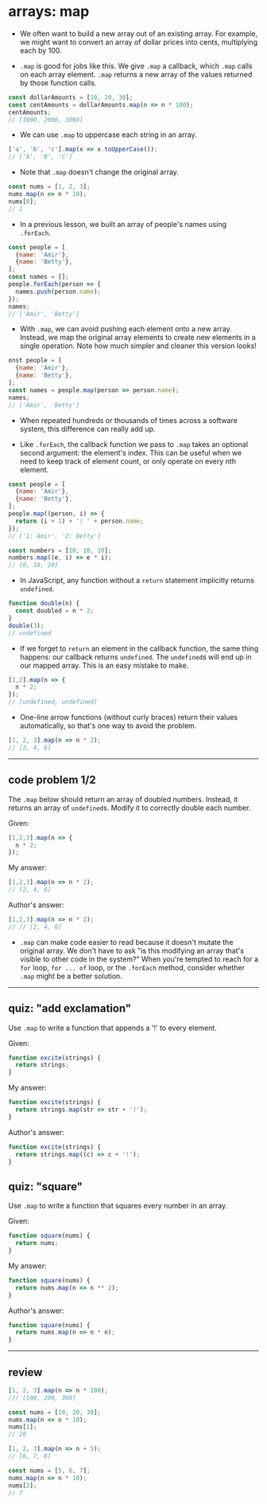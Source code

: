 # arrays: map

- We often want to build a new array out of an existing array. For example, we might want to convert an array of dollar prices into cents, multiplying each by 100.

- `.map` is good for jobs like this. We give `.map` a callback, which `.map` calls on each array element. `.map` returns a new array of the values returned by those function calls.

```js
const dollarAmounts = [10, 20, 30];
const centAmounts = dollarAmounts.map(n => n * 100);
centAmounts;
// [1000, 2000, 3000]
```

- We can use `.map` to uppercase each string in an array.

```js
['a', 'b', 'c'].map(x => x.toUpperCase());
// ['A', 'B', 'C']
```

- Note that `.map` doesn't change the original array.

```js
const nums = [1, 2, 3];
nums.map(n => n * 10);
nums[0];
// 1
```

- In a previous lesson, we built an array of people's names using `.forEach`.

```js
const people = [
  {name: 'Amir'},
  {name: 'Betty'},
];
const names = [];
people.forEach(person => {
  names.push(person.name);
});
names;
// ['Amir', 'Betty']
```

- With `.map`, we can avoid pushing each element onto a new array. Instead, we map the original array elements to create new elements in a single operation. Note how much simpler and cleaner this version looks!

```js
onst people = [
  {name: 'Amir'},
  {name: 'Betty'},
];
const names = people.map(person => person.name);
names;
// ['Amir', 'Betty']
```

- When repeated hundreds or thousands of times across a software system, this difference can really add up.

- Like `.forEach`, the callback function we pass to `.map` takes an optional second argument: the element's index. This can be useful when we need to keep track of element count, or only operate on every nth element.

```js
const people = [
  {name: 'Amir'},
  {name: 'Betty'},
];
people.map((person, i) => {
  return (i + 1) + ': ' + person.name;
});
// ['1: Amir', '2: Betty']
```

```js
const numbers = [10, 10, 10];
numbers.map((e, i) => e * i);
// [0, 10, 20]
```

- In JavaScript, any function without a `return` statement implicitly returns `undefined`.

```js
function double(n) {
  const doubled = n * 2;
}
double(3);
// undefined
```

- If we forget to `return` an element in the callback function, the same thing happens: our callback returns `undefined`. The `undefined`s will end up in our mapped array. This is an easy mistake to make.

```js
[1,2].map(n => {
  n * 2;
});
// [undefined, undefined]
```

- One-line arrow functions (without curly braces) return their values automatically, so that's one way to avoid the problem.

```js
[1, 2, 3].map(n => n * 2);
// [2, 4, 6]
```

---

## code problem 1/2

The `.map` below should return an array of doubled numbers. Instead, it returns an array of `undefined`s. Modify it to correctly double each number.

Given:

```js
[1,2,3].map(n => {
  n * 2;
});
```

My answer:

```js
[1,2,3].map(n => n * 2);
// [2, 4, 6]
```

Author's answer:

```js
[1,2,3].map(n => n * 2);
// // [2, 4, 6]
```

- `.map` can make code easier to read because it doesn't mutate the original array. We don't have to ask "is this modifying an array that's visible to other code in the system?" When you're tempted to reach for a `for` loop, `for ... of` loop, or the `.forEach` method, consider whether `.map` might be a better solution.

---

## quiz: "add exclamation"

Use `.map` to write a function that appends a '!' to every element.

Given: 

```js
function excite(strings) {
  return strings;
}
```

My answer:

```js
function excite(strings) {
  return strings.map(str => str + '!'); 
}
```

Author's answer:

```js
function excite(strings) {
  return strings.map((c) => c + '!');
}
```

## quiz: "square"

Use `.map` to write a function that squares every number in an array.

Given:

```js
function square(nums) {
  return nums;
}
```

My answer:

```js
function square(nums) {
  return nums.map(n => n ** 2);
}
```

Author's answer:

```js
function square(nums) {
  return nums.map(n => n * n);
}
```

---

## review

```js
[1, 2, 3].map(n => n * 100);
/// [100, 200, 300]
```

```js
const nums = [10, 20, 30];
nums.map(n => n * 10);
nums[1];
// 20
```

```js
[1, 2, 3].map(n => n + 5);
// [6, 7, 8]
```

```js
const nums = [5, 6, 7];
nums.map(n => n * 10);
nums[2];
// 7
```